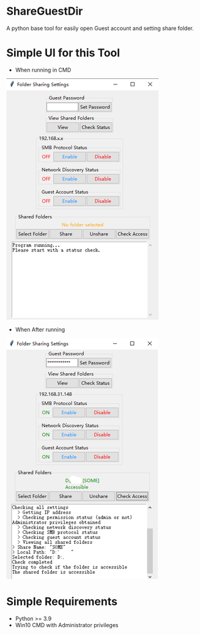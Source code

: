 # ShareGuestDir
A python base tool for easily open Guest account and setting share folder.

# Simple UI for this Tool
* When running in CMD
  
![ShareGuestDir2.1](ShareGuestDir2.1.png)

* When After running
  
![ShareGuestDir2.2](ShareGuestDir2.2.png)

# Simple Requirements
* Python >= 3.9
* Win10 CMD with Administrator privileges
